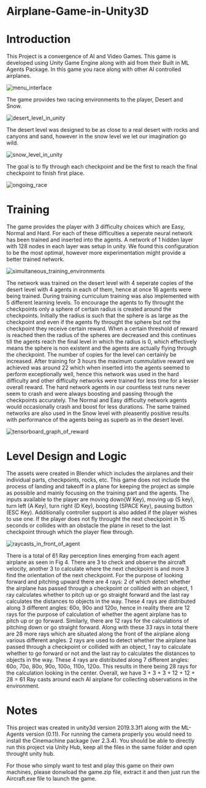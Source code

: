 # Airplane-Game-in-Unity3D
# Introduction
This Project is a convergence of AI and Video Games. This game is developed using Unity Game Engine along with aid from their Built in ML Agents Package. 
In this game you race along with other AI controlled airplanes. 

![menu_interface](https://user-images.githubusercontent.com/64498789/91150744-6a5d9b80-e6da-11ea-9410-16c00c3252a1.jpg)

The game provides two racing environments to the player, Desert and Snow.

![desert_level_in_unity](https://user-images.githubusercontent.com/64498789/91150705-5f0a7000-e6da-11ea-8531-1a02cd6f2a97.JPG)

The desert level was designed to be as close to a real desert with rocks and canyons and sand, however in the snow level we let our imagination go wild. 

![snow_level_in_unity](https://user-images.githubusercontent.com/64498789/91150829-85301000-e6da-11ea-9871-73415d21e597.JPG)

The goal is to fly through each checkpoint and be the first to reach the final checkpoint to finish first place.

![ongoing_race](https://user-images.githubusercontent.com/64498789/91150763-70ec1300-e6da-11ea-84e7-81db988ade59.jpg)

# Training
The game provides the player with 3 difficulty choices which are Easy, Normal and Hard. For each of these difficulties a seperate neural network has been trained and inserted into the agents. A network of 1 hidden layer with 128 nodes in each layer was setup in unity. We found this configuration to be the most optimal, however more experimentation might provide a better trained network. 

![simultaneous_training_environments](https://user-images.githubusercontent.com/64498789/91150786-78132100-e6da-11ea-8ae5-9f5d606097d3.jpg)

The network was trained on the desert level with 4 seperate copies of the desert level with 4 agents in each of them, hence at once 16 agents were being trained. During training curriculum training was also implemented with 5 different learning levels. To encourage the agents to fly throught the checkpoints only a sphere of certain radius is created around the checkpoints. Initially the radius is such that the sphere is as large as the checkpoint and even if the agents fly throught the sphere but not the checkpoint they receive certain reward. When a certain threshold of reward is reached then the radius of the spheres are decreased and this continues till the agents reach the final level in which the radius is 0, which effectively means the sphere is non existent and the agents are actually flying through the checkpoint. The number of copies for the level can certainly be increased. After training for 3 hours the maximum cummulative reward we achieved was around 22 which when inserted into the agents seemed to perform exceptionally well, hence this network was used in the hard difficulty and other difficulty networks were trained for less time for a lesser overall reward. The hard network agents in our countless test runs never seem to crash and were always boosting and passing through the checkpoints accurately. The Normal and Easy difficulty network agents would occasionally crash and boost for less durations. The same trained networks are also used in the Snow level with pleasently positive results with performance of the agents being as superb as in the desert level.

![tensorboard_graph_of_reward](https://user-images.githubusercontent.com/64498789/91150848-89f4c400-e6da-11ea-95fe-8454b8686346.jpg)

# Level Design and Logic
The assets were created in Blender which includes the airplanes and their individual parts, checkpoints, rocks, etc. This game does not include the process of landing and takeoff in a plane for keeping the project as simple as possible and mainly focusing on the training part and the agents. The inputs available to the player are moving down(W Key), moving up (S key), turn left (A Key), turn right (D Key), boosting (SPACE Key), pausing button (ESC Key). Additionally controller support is also added if the player wishes to use one. If the player does not fly throught the next checkpoint in 15 seconds or collides with an obstacle the plane in reset to the last checkpoint through which the player flew through. 

![raycasts_in_front_of_agent](https://user-images.githubusercontent.com/64498789/91150781-75b0c700-e6da-11ea-8acd-294dcd9bd34f.jpg)

There is a total of 61 Ray perception lines emerging from each agent airplane as seen in Fig 4. There are 3 to check and observe the aircraft velocity, another 3 to calculate where the next checkpoint is and more 3 find the orientation of the next checkpoint. For the purpose of looking forward and pitching upward there are 4 rays: 2 of which detect whether the airplane has passed through a checkpoint or collided with an object, 1 ray calculates whether to pitch up or go straight forward and the last ray calculates the distances to objects in the way. These 4 rays are distributed along 3 different angles: 60o, 90o and 120o, hence in reality there are 12 rays for the purpose of calculation of whether the agent airplane has to pitch up or go forward. Similarly, there are 12 rays for the calculations of pitching down or go straight forward. Along with these 33 rays in total there are 28 more rays which are situated along the front of the airplane along various different angles. 2 rays are used to detect whether the airplane has passed through a checkpoint or collided with an object, 1 ray to calculate whether to go forward or not and the last ray to calculates the distances to objects in the way. These 4 rays are distributed along 7 different angles: 60o, 70o, 80o, 90o, 100o, 110o, 120o. This results in there being 28 rays for the calculation looking in the center. Overall, we have 3 + 3 + 3 + 12 + 12 + 28 = 61 Ray casts around each AI airplane for collecting observations in the environment.

# Notes
This project was created in unity3d version 2019.3.3f1 along with the ML- Agents version (0.11).
For running the camera properly you would need to install the Cinemachine package (ver 2.3.4).
You should be able to directly run this project via Unity Hub, keep all the files in the same folder and open throught unity hub.

For those who simply want to test and play this game on their own machines, please donwload the game.zip file, extract it and then just run the Aircraft.exe file to launch the game.

